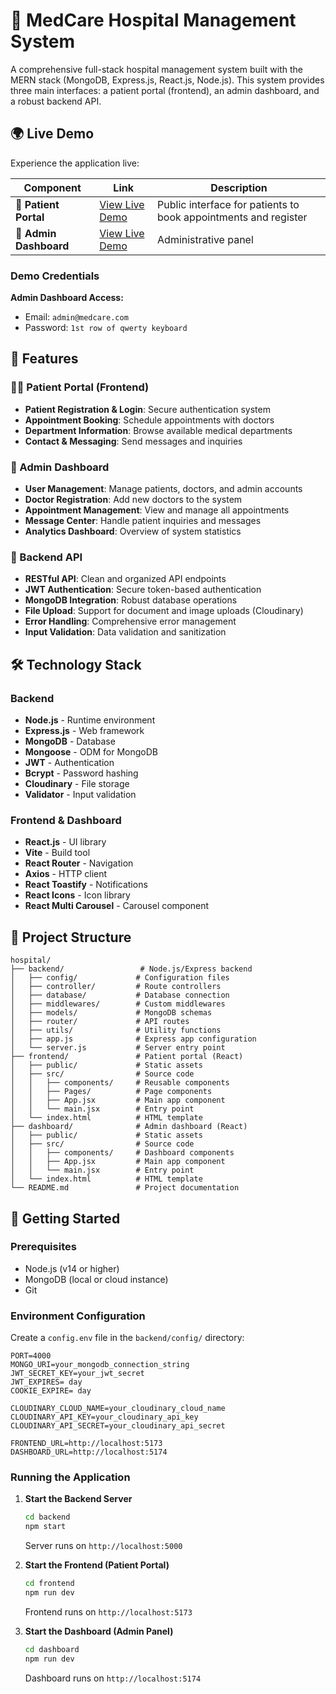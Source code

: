 
# 🏥 MedCare Hospital Management System

A comprehensive full-stack hospital management system built with the MERN stack (MongoDB, Express.js, React.js, Node.js). This system provides three main interfaces: a patient portal (frontend), an admin dashboard, and a robust backend API.


## 🌍 Live Demo

Experience the application live:

| Component | Link | Description |
|-----------|------|-------------|
| 🏥 **Patient Portal** | [View Live Demo](https://medcare-hms-rs.netlify.app/) | Public interface for patients to book appointments and register |
| 🔧 **Admin Dashboard** | [View Live Demo](https://medcare-hms-rs-admin.netlify.app/) | Administrative panel  

### Demo Credentials
**Admin Dashboard Access:**
- Email: `admin@medcare.com`
- Password: `1st row of qwerty keyboard`
  
## 🌟 Features

### 👨‍⚕️ Patient Portal (Frontend)
- **Patient Registration & Login**: Secure authentication system
- **Appointment Booking**: Schedule appointments with doctors
- **Department Information**: Browse available medical departments
- **Contact & Messaging**: Send messages and inquiries


### 🔧 Admin Dashboard
- **User Management**: Manage patients, doctors, and admin accounts
- **Doctor Registration**: Add new doctors to the system
- **Appointment Management**: View and manage all appointments
- **Message Center**: Handle patient inquiries and messages
- **Analytics Dashboard**: Overview of system statistics

### 🔐 Backend API
- **RESTful API**: Clean and organized API endpoints
- **JWT Authentication**: Secure token-based authentication
- **MongoDB Integration**: Robust database operations
- **File Upload**: Support for document and image uploads (Cloudinary)
- **Error Handling**: Comprehensive error management
- **Input Validation**: Data validation and sanitization

## 🛠️ Technology Stack

### Backend
- **Node.js** - Runtime environment
- **Express.js** - Web framework
- **MongoDB** - Database
- **Mongoose** - ODM for MongoDB
- **JWT** - Authentication
- **Bcrypt** - Password hashing
- **Cloudinary** - File storage
- **Validator** - Input validation

### Frontend & Dashboard
- **React.js** - UI library
- **Vite** - Build tool
- **React Router** - Navigation
- **Axios** - HTTP client
- **React Toastify** - Notifications
- **React Icons** - Icon library
- **React Multi Carousel** - Carousel component

## 📁 Project Structure

```
hospital/
├── backend/                 # Node.js/Express backend
│   ├── config/             # Configuration files
│   ├── controller/         # Route controllers
│   ├── database/           # Database connection
│   ├── middlewares/        # Custom middlewares
│   ├── models/             # MongoDB schemas
│   ├── router/             # API routes
│   ├── utils/              # Utility functions
│   ├── app.js              # Express app configuration
│   └── server.js           # Server entry point
├── frontend/               # Patient portal (React)
│   ├── public/             # Static assets
│   ├── src/                # Source code
│   │   ├── components/     # Reusable components
│   │   ├── Pages/          # Page components
│   │   ├── App.jsx         # Main app component
│   │   └── main.jsx        # Entry point
│   └── index.html          # HTML template
├── dashboard/              # Admin dashboard (React)
│   ├── public/             # Static assets
│   ├── src/                # Source code
│   │   ├── components/     # Dashboard components
│   │   ├── App.jsx         # Main app component
│   │   └── main.jsx        # Entry point
│   └── index.html          # HTML template
└── README.md               # Project documentation
```

## 🚀 Getting Started

### Prerequisites
- Node.js (v14 or higher)
- MongoDB (local or cloud instance)
- Git


### Environment Configuration

Create a `config.env` file in the `backend/config/` directory:

```env
PORT=4000
MONGO_URI=your_mongodb_connection_string
JWT_SECRET_KEY=your_jwt_secret
JWT_EXPIRES= day
COOKIE_EXPIRE= day

CLOUDINARY_CLOUD_NAME=your_cloudinary_cloud_name
CLOUDINARY_API_KEY=your_cloudinary_api_key
CLOUDINARY_API_SECRET=your_cloudinary_api_secret

FRONTEND_URL=http://localhost:5173
DASHBOARD_URL=http://localhost:5174
```

### Running the Application

1. **Start the Backend Server**
   ```bash
   cd backend
   npm start
   ```
   Server runs on `http://localhost:5000`

2. **Start the Frontend (Patient Portal)**
   ```bash
   cd frontend
   npm run dev
   ```
   Frontend runs on `http://localhost:5173`

3. **Start the Dashboard (Admin Panel)**
   ```bash
   cd dashboard
   npm run dev
   ```
   Dashboard runs on `http://localhost:5174`
